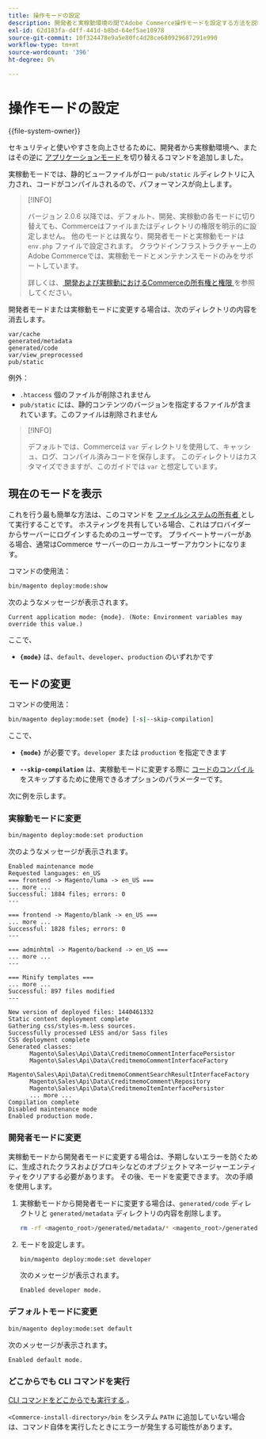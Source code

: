 ```yaml
---
title: 操作モードの設定
description: 開発者と実稼動環境の間でAdobe Commerce操作モードを設定する方法を説明します。 モード切り替えコマンドとセキュリティへの影響について説明します。
exl-id: 62d183fa-d4ff-441d-b8bd-64ef5ae10978
source-git-commit: 10f324478e9a5e80fc4d28ce680929687291e990
workflow-type: tm+mt
source-wordcount: '396'
ht-degree: 0%

---
```


# 操作モードの設定

{{file-system-owner}}

セキュリティと使いやすさを向上させるために、開発者から実稼動環境へ、またはその逆に [ アプリケーションモード ](../bootstrap/application-modes.md) を切り替えるコマンドを追加しました。

実稼動モードでは、静的ビューファイルがロー `pub/static` ルディレクトリに入力され、コードがコンパイルされるので、パフォーマンスが向上します。

>[!INFO]
>
>バージョン 2.0.6 以降では、デフォルト、開発、実稼動の各モードに切り替えても、Commerceはファイルまたはディレクトリの権限を明示的に設定しません。 他のモードとは異なり、開発者モードと実稼動モードは `env.php` ファイルで設定されます。 クラウドインフラストラクチャー上のAdobe Commerceでは、実稼動モードとメンテナンスモードのみをサポートしています。
>
>詳しくは、[ 開発および実稼動におけるCommerceの所有権と権限 ](../deployment/file-system-permissions.md) を参照してください。

開発者モードまたは実稼動モードに変更する場合は、次のディレクトリの内容を消去します。

```
var/cache
generated/metadata
generated/code
var/view_preprocessed
pub/static
```

例外：

- `.htaccess` 個のファイルが削除されません
- `pub/static` には、静的コンテンツのバージョンを指定するファイルが含まれています。このファイルは削除されません

>[!INFO]
>
>デフォルトでは、Commerceは `var` ディレクトリを使用して、キャッシュ、ログ、コンパイル済みコードを保存します。 このディレクトリはカスタマイズできますが、このガイドでは `var` と想定しています。

## 現在のモードを表示

これを行う最も簡単な方法は、このコマンドを [ ファイルシステムの所有者 ](../../installation/prerequisites/file-system/overview.md) として実行することです。 ホスティングを共有している場合、これはプロバイダーからサーバーにログインするためのユーザーです。 プライベートサーバーがある場合、通常はCommerce サーバーのローカルユーザーアカウントになります。

コマンドの使用法：

```bash
bin/magento deploy:mode:show
```

次のようなメッセージが表示されます。

```
Current application mode: {mode}. (Note: Environment variables may override this value.)
```

ここで、

- **`{mode}`** は、`default`、`developer`、`production` のいずれかです

## モードの変更

コマンドの使用法：

```bash
bin/magento deploy:mode:set {mode} [-s|--skip-compilation]
```

ここで、

- **`{mode}`** が必要です。`developer` または `production` を指定できます

- **`--skip-compilation`** は、実稼動モードに変更する際に [ コードのコンパイル ](../cli/code-compiler.md) をスキップするために使用できるオプションのパラメーターです。

次に例を示します。

### 実稼動モードに変更

```bash
bin/magento deploy:mode:set production
```

次のようなメッセージが表示されます。

```
Enabled maintenance mode
Requested languages: en_US
=== frontend -> Magento/luma -> en_US ===
... more ...
Successful: 1884 files; errors: 0
---

=== frontend -> Magento/blank -> en_US ===
... more ...
Successful: 1828 files; errors: 0
---

=== adminhtml -> Magento/backend -> en_US ===
... more ...
---

=== Minify templates ===
... more ...
Successful: 897 files modified
---

New version of deployed files: 1440461332
Static content deployment complete
Gathering css/styles-m.less sources.
Successfully processed LESS and/or Sass files
CSS deployment complete
Generated classes:
      Magento\Sales\Api\Data\CreditmemoCommentInterfacePersistor
      Magento\Sales\Api\Data\CreditmemoCommentInterfaceFactory
      Magento\Sales\Api\Data\CreditmemoCommentSearchResultInterfaceFactory
      Magento\Sales\Api\Data\CreditmemoComment\Repository
      Magento\Sales\Api\Data\CreditmemoItemInterfacePersistor
      ... more ...
Compilation complete
Disabled maintenance mode
Enabled production mode.
```

### 開発者モードに変更

実稼動モードから開発者モードに変更する場合は、予期しないエラーを防ぐために、生成されたクラスおよびプロキシなどのオブジェクトマネージャーエンティティをクリアする必要があります。 その後、モードを変更できます。 次の手順を使用します。

1. 実稼動モードから開発者モードに変更する場合は、`generated/code` ディレクトリと `generated/metadata` ディレクトリの内容を削除します。

   ```bash
   rm -rf <magento_root>/generated/metadata/* <magento_root>/generated/code/*
   ```

1. モードを設定します。

   ```bash
   bin/magento deploy:mode:set developer
   ```

   次のメッセージが表示されます。

   ```
   Enabled developer mode.
   ```

### デフォルトモードに変更

```bash
bin/magento deploy:mode:set default
```

次のメッセージが表示されます。

```
Enabled default mode.
```

### どこからでも CLI コマンドを実行

[CLI コマンドをどこからでも実行する ](../cli/config-cli.md#config-install-cli-first)。

`<Commerce-install-directory>/bin` をシステム `PATH` に追加していない場合は、コマンド自体を実行したときにエラーが発生する可能性があります。
